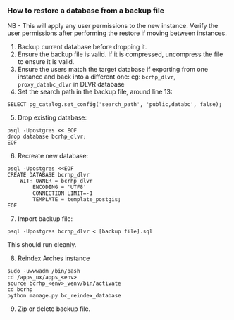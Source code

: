 ### How to restore a database from a backup file
NB - This will apply any user permissions to the new instance. Verify the user permissions after performing the restore
if moving between instances.
1. Backup current database before dropping it.
2. Ensure the backup file is valid. If it is compressed, uncompress the file to ensure it is valid.
3. Ensure the users match the target database if exporting from one instance and back into a different one:
eg: `bcrhp_dlvr`, `proxy_databc_dlvr` in DLVR database
4. Set the search path in the backup file, around line 13:
```
SELECT pg_catalog.set_config('search_path', 'public,databc', false);
```

5. Drop existing database:
```shell
psql -Upostgres << EOF
drop database bcrhp_dlvr;
EOF
```
6. Recreate new database:
```shell
psql -Upostgres <<EOF
CREATE DATABASE bcrhp_dlvr
    WITH OWNER = bcrhp_dlvr
        ENCODING = 'UTF8'
        CONNECTION LIMIT=-1
        TEMPLATE = template_postgis;
EOF
```

7. Import backup file:
```shell
psql -Upostgres bcrhp_dlvr < [backup file].sql
```
This should run cleanly.

8. Reindex Arches instance
```shell
sudo -uwwwadm /bin/bash
cd /apps_ux/apps_<env>
source bcrhp_<env>_venv/bin/activate
cd bcrhp
python manage.py bc_reindex_database
```

9. Zip or delete backup file.